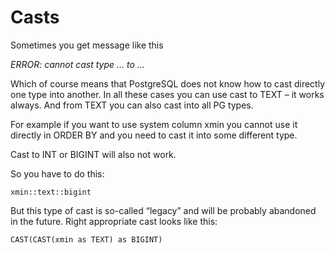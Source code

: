 # Casts


Sometimes you get message like this

*ERROR:  cannot cast type … to …*

Which of course means that PostgreSQL does not know how to cast directly one type into another. In all these cases you can use cast to TEXT – it works always. And from TEXT you can also cast into all PG types.

For example if you want to use system column xmin you cannot use it directly in ORDER BY and you need to cast it into some different type.

Cast to INT or BIGINT will also not work.

So you have to do this:

```
xmin::text::bigint
```

But this type of cast is so-called “legacy” and will be probably abandoned in the future. Right appropriate cast looks like this:

```
CAST(CAST(xmin as TEXT) as BIGINT)
```
